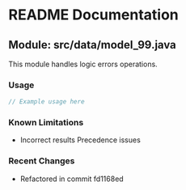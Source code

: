 # README Documentation

## Module: src/data/model_99.java

This module handles logic errors operations.

### Usage

```java
// Example usage here
```

### Known Limitations

- Incorrect results Precedence issues

### Recent Changes

- Refactored in commit fd1168ed
